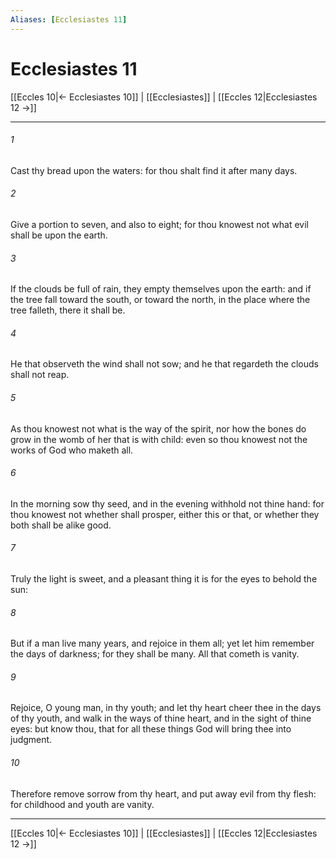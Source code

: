 ```yaml
---
Aliases: [Ecclesiastes 11]
---
```

# Ecclesiastes 11

[[Eccles 10|← Ecclesiastes 10]] | [[Ecclesiastes]] | [[Eccles 12|Ecclesiastes 12 →]]
***



###### 1 
Cast thy bread upon the waters: for thou shalt find it after many days. 

###### 2 
Give a portion to seven, and also to eight; for thou knowest not what evil shall be upon the earth. 

###### 3 
If the clouds be full of rain, they empty themselves upon the earth: and if the tree fall toward the south, or toward the north, in the place where the tree falleth, there it shall be. 

###### 4 
He that observeth the wind shall not sow; and he that regardeth the clouds shall not reap. 

###### 5 
As thou knowest not what is the way of the spirit, nor how the bones do grow in the womb of her that is with child: even so thou knowest not the works of God who maketh all. 

###### 6 
In the morning sow thy seed, and in the evening withhold not thine hand: for thou knowest not whether shall prosper, either this or that, or whether they both shall be alike good. 

###### 7 
Truly the light is sweet, and a pleasant thing it is for the eyes to behold the sun: 

###### 8 
But if a man live many years, and rejoice in them all; yet let him remember the days of darkness; for they shall be many. All that cometh is vanity. 

###### 9 
Rejoice, O young man, in thy youth; and let thy heart cheer thee in the days of thy youth, and walk in the ways of thine heart, and in the sight of thine eyes: but know thou, that for all these things God will bring thee into judgment. 

###### 10 
Therefore remove sorrow from thy heart, and put away evil from thy flesh: for childhood and youth are vanity.

***
[[Eccles 10|← Ecclesiastes 10]] | [[Ecclesiastes]] | [[Eccles 12|Ecclesiastes 12 →]]
